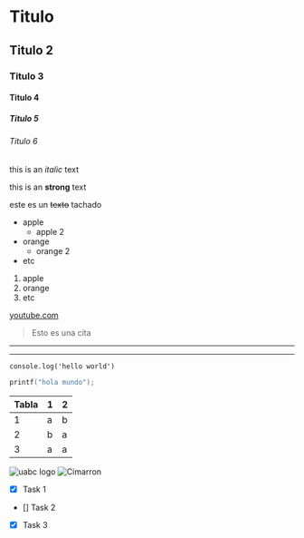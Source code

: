 <!-- Encabezado -->
# Titulo
## Titulo 2
### Titulo 3
#### Titulo 4
##### Titulo 5
###### Titulo 6

<!-- Italico -->
this is an *italic* text

<!-- Strong -->
this is an **strong** text

<!-- Strikethrough -->
este es un ~~texto~~ tachado

<!-- UL -->
* apple
    * apple 2
* orange
    * orange 2
* etc

1. apple
2. orange
3. etc

[youtube.com](https://www.youtube.com "yutu")

> Esto es una cita

---
___


`console.log('hello world')`

```c
printf("hola mundo");
```

| Tabla  | 1    | 2     |
|--------|------|-------|
|   1    | a    | b     |
|   2    | b    | a     |
|   3    | a    | a     |

![uabc logo](https://logodix.com/logo/1859046.png "UABC")
![Cimarron](CIMA.jpeg "Cimarroncito")

<!-- GITHUB MARKDOWN -->
* [x] Task 1
* [] Task 2
* [x] Task 3
